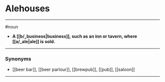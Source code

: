 # Alehouses
---
#noun
- **A [[b/_business|business]], such as an inn or tavern, where [[a/_ale|ale]] is sold.**
---
### Synonyms
- [[beer bar]], [[beer parlour]], [[brewpub]], [[pub]], [[saloon]]
---
